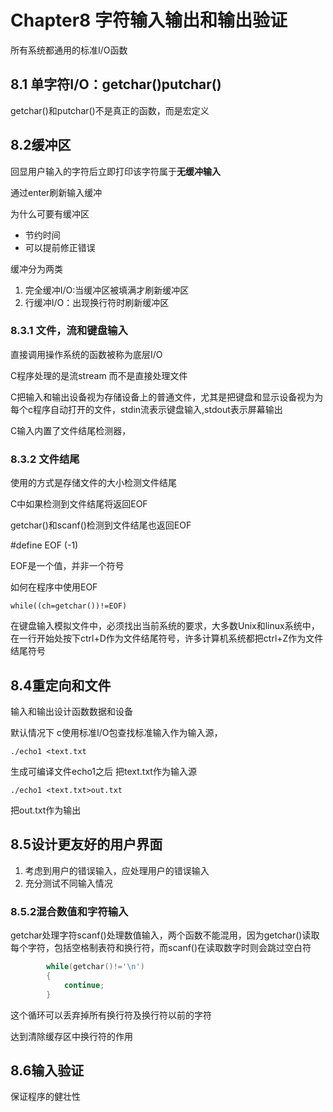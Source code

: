 # Chapter8 字符输入输出和输出验证

所有系统都通用的标准I/O函数

## 8.1 单字符I/O：getchar()putchar()

getchar()和putchar()不是真正的函数，而是宏定义

## 8.2缓冲区

回显用户输入的字符后立即打印该字符属于**无缓冲输入**

通过enter刷新输入缓冲

为什么可要有缓冲区

* 节约时间
* 可以提前修正错误

缓冲分为两类

1. 完全缓冲I/O:当缓冲区被填满才刷新缓冲区
2. 行缓冲I/O：出现换行符时刷新缓冲区

### 8.3.1 文件，流和键盘输入

直接调用操作系统的函数被称为底层I/O

C程序处理的是流stream 而不是直接处理文件

C把输入和输出设备视为存储设备上的普通文件，尤其是把键盘和显示设备视为为每个c程序自动打开的文件，stdin流表示键盘输入,stdout表示屏幕输出

C输入内置了文件结尾检测器，

### 8.3.2 文件结尾

使用的方式是存储文件的大小检测文件结尾

C中如果检测到文件结尾将返回EOF

getchar()和scanf()检测到文件结尾也返回EOF

#define EOF (-1)

EOF是一个值，并非一个符号

如何在程序中使用EOF

`while((ch=getchar())!=EOF)`

在键盘输入模拟文件中，必须找出当前系统的要求，大多数Unix和linux系统中，在一行开始处按下ctrl+D作为文件结尾符号，许多计算机系统都把ctrl+Z作为文件结尾符号

## 8.4重定向和文件

输入和输出设计函数数据和设备

默认情况下 c使用标准I/O包查找标准输入作为输入源，

```shell
./echo1 <text.txt
```

生成可编译文件echo1之后 把text.txt作为输入源

```shell
./echo1 <text.txt>out.txt
```

把out.txt作为输出

## 8.5设计更友好的用户界面

1. 考虑到用户的错误输入，应处理用户的错误输入
2. 充分测试不同输入情况

### 8.5.2混合数值和字符输入

getchar处理字符scanf()处理数值输入，两个函数不能混用，因为getchar()读取每个字符，包括空格制表符和换行符，而scanf()在读取数字时则会跳过空白符

```c
        while(getchar()!='\n')
        {
            continue;
        }
```

这个循环可以丢弃掉所有换行符及换行符以前的字符

达到清除缓存区中换行符的作用

## 8.6输入验证

保证程序的健壮性



